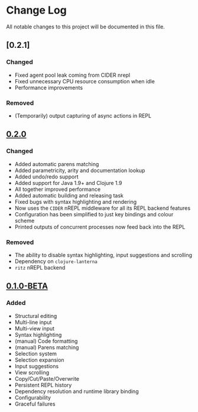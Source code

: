 # Change Log
All notable changes to this project will be documented in this file.
## [0.2.1]
### Changed
- Fixed agent pool leak coming from CIDER nrepl
- Fixed unnecessary CPU resource consumption when idle
- Performance improvements

### Removed
- (Temporarily) output capturing of async actions in REPL

## [0.2.0]
### Changed
- Added automatic parens matching
- Added parametricity, arity and documentation lookup
- Added undo/redo support
- Added support for Java 1.9+ and Clojure 1.9 
- All together improved performance 
- Added automatic building and releasing task
- Fixed bugs with syntax highlighting and rendering
- Now uses the `CIDER` nREPL middleware for all its REPL backend features
- Configuration has been simplified to just key bindings and colour scheme
- Printed outputs of concurrent processes now feed back into the REPL

### Removed
- The ability to disable syntax highlighting, input suggestions and scrolling
- Dependency on `clojure-lanterna`
- `ritz` nREPL backend

## [0.1.0-BETA]   
### Added
- Structural editing
- Multi-line input
- Multi-view input
- Syntax highlighting
- (manual) Code formatting
- (manual) Parens matching
- Selection system
- Selection expansion
- Input suggestions
- View scrolling
- Copy/Cut/Paste/Overwrite
- Persistent REPL history
- Dependency resolution and runtime library binding
- Configurability
- Graceful failures

[0.2.0]: https://github.com/AvramRobert/omnia/releases/tag/0.2.0
[0.1.0-BETA]: https://github.com/AvramRobert/omnia/releases/tag/0.1.0-BETA
